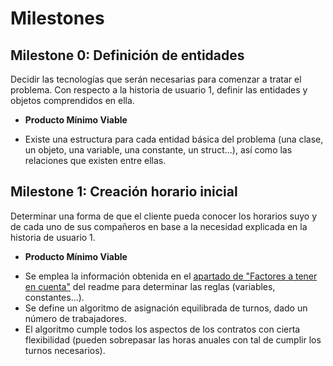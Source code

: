 # Milestones

## Milestone 0: Definición de entidades

Decidir las tecnologías que serán necesarias para comenzar a tratar el problema. Con respecto a la historia de usuario 1, definir las entidades y objetos comprendidos en ella.

+ **Producto Mínimo Viable**

- Existe una estructura para cada entidad básica del problema (una clase, un objeto, una variable, una constante, un struct...), así como las relaciones que existen entre ellas.

## Milestone 1: Creación horario inicial

Determinar una forma de que el cliente pueda conocer los horarios suyo y de cada uno de sus compañeros en base a la necesidad explicada en la historia de usuario 1.

+ **Producto Mínimo Viable**

- Se emplea la información obtenida en el [apartado de "Factores a tener en cuenta"](../README.md#L9) del readme para determinar las reglas (variables, constantes...).
- Se define un algoritmo de asignación equilibrada de turnos, dado un número de trabajadores.
- El algoritmo cumple todos los aspectos de los contratos con cierta flexibilidad (pueden sobrepasar las horas anuales con tal de cumplir los turnos necesarios).
